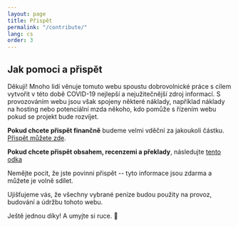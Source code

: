 ```yaml
---
layout: page
title: Přispět
permalink: "/contribute/"
lang: cs
order: 3
---
```

## Jak pomoci a přispět 

Děkuji! Mnoho lidí věnuje tomuto webu spoustu dobrovolnické práce s cílem vytvořit v této době COVID-19 nejlepší a nejužitečnější zdroj informací. S provozováním webu jsou však spojeny některé náklady, například náklady na hosting nebo potenciální mzda někoho, kdo pomůže s řízením webu pokud se projekt bude rozvíjet.

**Pokud chcete přispět finančně** budeme velmi vděční za jakoukoli částku.  [Přispět můžete zde](https://opencollective.com/flattenthecurve). 

**Pokud chcete přispět obsahem, recenzemi a překlady**, následujte [tento odka](https://github.com/flattenthecurve/guide/blob/master/CONTRIBUTING.md) 

Nemějte pocit, že jste povinni přispět -- tyto informace jsou zdarma a můžete je volně sdílet. 

Ujišťujeme vás, že všechny vybrané peníze budou použity na provoz, budování a údržbu tohoto webu. 

Ještě jednou díky! A umyjte si ruce. 🙂
